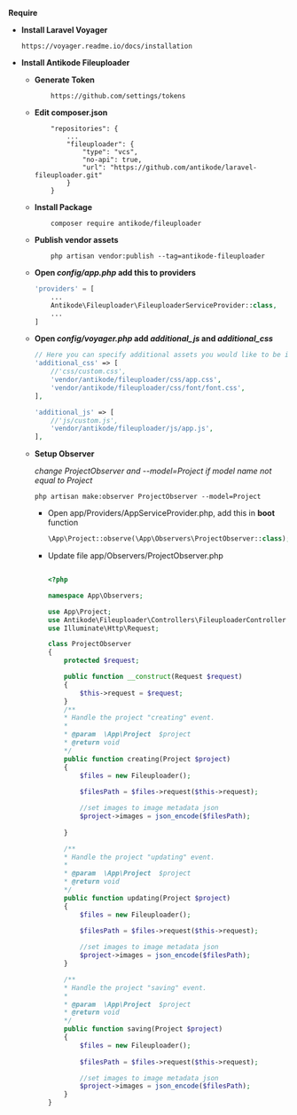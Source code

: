**Require**
* **Install Laravel Voyager**
    ```
    https://voyager.readme.io/docs/installation
    ```
* **Install Antikode Fileuploader**
   * **Generate Token**
        ```
            https://github.com/settings/tokens
        ```
   * **Edit composer.json**
        ```
            "repositories": {
                ...
                "fileuploader": {
                    "type": "vcs",
                    "no-api": true,
                    "url": "https://github.com/antikode/laravel-fileuploader.git"
                }
            }
        ```
   * **Install Package**
        ```console
            composer require antikode/fileuploader
        ```
   * **Publish vendor assets**
        ```
            php artisan vendor:publish --tag=antikode-fileuploader
        ```
   * **Open _config/app.php_ add this to providers**
        ```php
        'providers' = [
            ...
            Antikode\Fileuploader\FileuploaderServiceProvider::class,
            ...
        ]
        ```
    * **Open _config/voyager.php_ add _additional_js_ and _additional_css_**

        ```php
        // Here you can specify additional assets you would like to be included in the master.blade
        'additional_css' => [
            //'css/custom.css',
            'vendor/antikode/fileuploader/css/app.css',
            'vendor/antikode/fileuploader/css/font/font.css',
        ],

        'additional_js' => [
            //'js/custom.js',
            'vendor/antikode/fileuploader/js/app.js',
        ],
        ```
    * **Setup Observer**

        _change ProjectObserver and --model=Project if model name not equal to Project_
        ```
        php artisan make:observer ProjectObserver --model=Project
        ```

        * Open app/Providers/AppServiceProvider.php, add this in **boot** function
            ```php
            \App\Project::observe(\App\Observers\ProjectObserver::class);
            ```

        * Update file app/Observers/ProjectObserver.php
            ```php

            <?php

            namespace App\Observers;

            use App\Project;
            use Antikode\Fileuploader\Controllers\FileuploaderController as Fileuploader;
            use Illuminate\Http\Request;

            class ProjectObserver
            {
                protected $request;

                public function __construct(Request $request)
                {
                    $this->request = $request;
                }
                /**
                * Handle the project "creating" event.
                *
                * @param  \App\Project  $project
                * @return void
                */
                public function creating(Project $project)
                {
                    $files = new Fileuploader();
                    
                    $filesPath = $files->request($this->request);

                    //set images to image metadata json
                    $project->images = json_encode($filesPath);
                    
                }

                /**
                * Handle the project "updating" event.
                *
                * @param  \App\Project  $project
                * @return void
                */
                public function updating(Project $project)
                {
                    $files = new Fileuploader();
                    
                    $filesPath = $files->request($this->request);

                    //set images to image metadata json
                    $project->images = json_encode($filesPath);
                }

                /**
                * Handle the project "saving" event.
                *
                * @param  \App\Project  $project
                * @return void
                */
                public function saving(Project $project)
                {
                    $files = new Fileuploader();
                    
                    $filesPath = $files->request($this->request);

                    //set images to image metadata json
                    $project->images = json_encode($filesPath);
                }
            }


            ```
